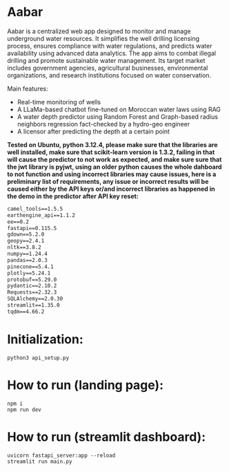 # Aabar

Aabar is a centralized web app designed to monitor and manage underground water resources. It simplifies the well drilling licensing process, ensures compliance with water regulations, and predicts water availability using advanced data analytics. The app aims to combat illegal drilling and promote sustainable water management. Its target market includes government agencies, agricultural businesses, environmental organizations, and research institutions focused on water conservation.

Main features:
- Real-time monitoring of wells
- A LLaMa-based chatbot fine-tuned on Moroccan water laws using RAG
- A water depth predictor using Random Forest and Graph-based radius neighbors regression fact-checked by a hydro-geo engineer
- A licensor after predicting the depth at a certain point


**Tested on Ubuntu, python 3.12.4, please make sure that the libraries are well installed, make sure that scikit-learn version is 1.3.2, failing in that will cause the predictor to not work as expected, and make sure sure that the jwt library is pyjwt, using an older python causes the whole dahboard to not function and using incorrect libraries may cause issues, here is a preliminary list of requirements, any issue or incorrect results will be caused either by the API keys or/and incorrect libraries as happened in the demo in the predictor after API key reset:**

```txt
camel_tools==1.5.5
earthengine_api==1.1.2
ee==0.2
fastapi==0.115.5
gdown==5.2.0
geopy==2.4.1
nltk==3.8.2
numpy==1.24.4
pandas==2.0.3
pinecone==5.4.1
plotly==5.24.1
protobuf==5.29.0
pydantic==2.10.2
Requests==2.32.3
SQLAlchemy==2.0.30
streamlit==1.35.0
tqdm==4.66.2
```

# Initialization:
```
python3 api_setup.py
```
# How to run (landing page):

```
npm i
npm run dev
```
# How to run (streamlit dashboard):

```
uvicorn fastapi_server:app --reload
streamlit run main.py
```
